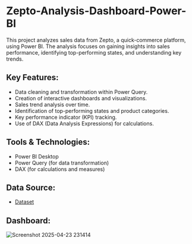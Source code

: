 # Zepto-Analysis-Dashboard-Power-BI

This project analyzes sales data from Zepto, a quick-commerce platform, using Power BI. The analysis focuses on gaining insights into sales performance, identifying top-performing states, and understanding key trends.

## Key Features:

* Data cleaning and transformation within Power Query.
* Creation of interactive dashboards and visualizations.
* Sales trend analysis over time.
* Identification of top-performing states and product categories.
* Key performance indicator (KPI) tracking.
* Use of DAX (Data Analysis Expressions) for calculations.

## Tools & Technologies:

* Power BI Desktop
* Power Query (for data transformation)
* DAX (for calculations and measures)

## Data Source:

- <a href = "https://github.com/AafiyaNadaf/Zepto-Analysis-Dashboard-Power-BI/blob/main/ZEPTO.xlsx">Dataset</a>

## Dashboard:

![Screenshot 2025-04-23 231414](https://github.com/user-attachments/assets/0ee36439-7a6a-431f-a659-be1f7319b4f8)

